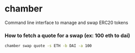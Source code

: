 # chamber
Command line interface to manage and swap ERC20 tokens


### How to fetch a quote for a swap (ex: 100 eth to dai)
```sh 
chamber swap quote -s ETH -b DAI -a 100
```
